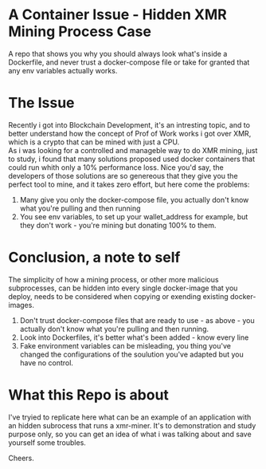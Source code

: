 # A Container Issue - Hidden XMR Mining Process Case
A repo that shows you why you should always look what's inside a Dockerfile, and never trust a docker-compose file or take for granted that any env variables actually works.
<br>
# The Issue
Recently i got into Blockchain Development, it's an intresting topic, and to better understand how the concept of Prof of Work works i got over XMR, which is a crypto that can be mined with just a CPU.
<br>
As i was looking for a controlled and manageble way to do XMR mining, just to study, i found that many solutions proposed used docker containers that could run whith only a 10% performance loss. Nice you'd say, the developers of those solutions are so genereous that they give you the perfect tool to mine, and it takes zero effort, but here come the problems:
1. Many give you only the docker-compose file, you actually don't know what you're pulling and then running
2. You see env variables, to set up your wallet_address for example, but they don't work - you're mining but donating 100% to them.



# Conclusion, a note to self
The simplicity of how a mining process, or other more malicious subprocesses, can be hidden into every single docker-image that you deploy, needs to be considered when copying or exending existing docker-images.
<br>
1. Don't trust docker-compose files that are ready to use - as above - you actually don't know what you're pulling and then running.
2. Look into Dockerfiles, it's better what's been added - know every line
3. Fake environment variables can be misleading, you thing you've changed the configurations of the soulution you've adapted but you have no control.


# What this Repo is about
I've tryied to replicate here what can be an example of an application with an hidden subrocess that runs a xmr-miner.
It's to demonstration and study purpose only, so you can get an idea of what i was talking about and save yourself some troubles.


Cheers.



